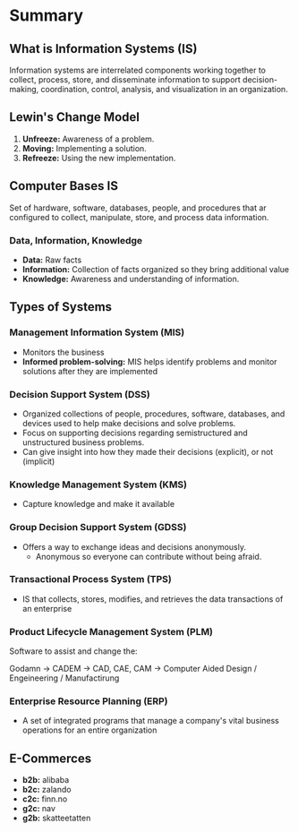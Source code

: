 # Summary

## What is Information Systems (IS)

Information systems are interrelated components working together to collect, process, store, and disseminate information to support decision-making, coordination, control, analysis, and visualization in an organization.

## Lewin's Change Model

1. **Unfreeze:** Awareness of a problem.
2. **Moving:** Implementing a solution.
3. **Refreeze:** Using the new implementation.

## Computer Bases IS

Set of hardware, software, databases, people, and procedures that ar configured to collect, manipulate, store, and process data information.

### Data, Information, Knowledge

- **Data:** Raw facts
- **Information:** Collection of facts organized so they bring additional value
- **Knowledge:** Awareness and understanding of information.

## Types of Systems

### Management Information System (MIS)

- Monitors the business
- **Informed problem-solving:** MIS helps identify problems and monitor solutions after they are implemented

### Decision Support System (DSS)

- Organized collections of people, procedures, software, databases, and devices used to help make decisions and solve problems.
- Focus on supporting decisions regarding semistructured and unstructured business problems.
- Can give insight into how they made their decisions (explicit), or not (implicit)

### Knowledge Management System (KMS)

- Capture knowledge and make it available

### Group Decision Support System (GDSS)

- Offers a way to exchange ideas and decisions anonymously.
  - Anonymous so everyone can contribute without being afraid.

### Transactional Process System (TPS)

- IS that collects, stores, modifies, and retrieves the data transactions of an enterprise

### Product Lifecycle Management System (PLM)

Software to assist and change the:

Godamn -> CADEM -> CAD, CAE, CAM -> Computer Aided Design / Engeineering / Manufactirung

### Enterprise Resource Planning (ERP)

- A set of integrated programs that manage a company's vital business operations for an entire organization

## E-Commerces

- **b2b:** alibaba
- **b2c:** zalando
- **c2c:** finn.no
- **g2c:** nav
- **g2b:** skatteetatten
